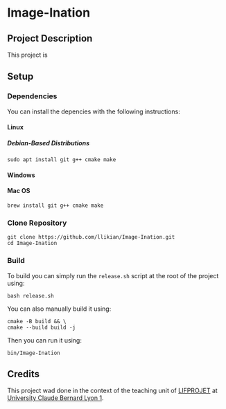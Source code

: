 # Image-Ination
## Project Description
This project is

## Setup
### Dependencies
You can install the depencies with the following instructions:

#### Linux
##### Debian-Based Distributions
```shell
sudo apt install git g++ cmake make
```

#### Windows


#### Mac OS
```shell
brew install git g++ cmake make
```

### Clone Repository
```shell
git clone https://github.com/llikian/Image-Ination.git
cd Image-Ination
```

### Build
To build you can simply run the `release.sh` script at the root of the project using:
```shell
bash release.sh
```

You can also manually build it using:
```shell
cmake -B build && \
cmake --build build -j
```

Then you can run it using:
```shell
bin/Image-Ination
```

## Credits
This project wad done in the context of the teaching unit of [LIFPROJET](http://cazabetremy.fr/wiki/doku.php?id=projet:presentation#enseignants)
at [University Claude Bernard Lyon 1](https://www.univ-lyon1.fr/).